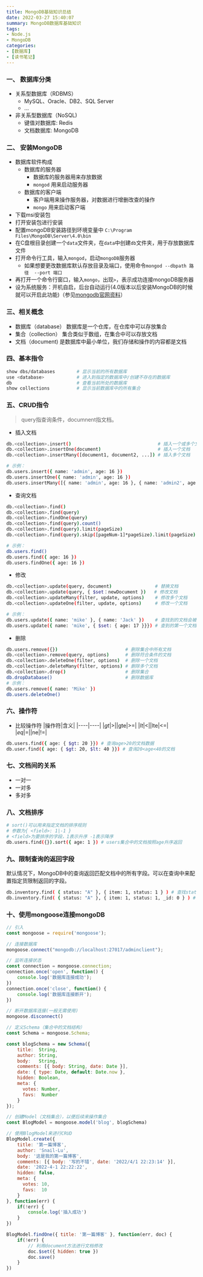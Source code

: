 ```yaml
---
title: MongoDB基础知识总结
date: 2022-03-27 15:40:07
summary: MongoDB数据库基础知识
tags:
- Node.js
- MongoDB
categories:
- [数据库]
- [读书笔记]
---
```


### 一、 数据库分类
- 关系型数据库（RDBMS）
  - MySQL、Oracle、DB2、SQL Server
  - ...
- 非关系型数据库（NoSQL)
  - 键值对数据库: Redis
  - 文档数据库: MongoDB

### 二、 安装MongoDB
  - 数据库软件构成
    - 数据库的服务器
      - 数据库的服务器用来存放数据
      - `mongod` 用来启动服务器
    - 数据库的客户端
      - 客户端用来操作服务器，对数据进行增删改查的操作
      - `mongo` 用来启动客户端
- 下载msi安装包
- 打开安装包进行安装
- 配置mongoDB安装路径到环境变量中 `C:\Program Files\MongoDB\Server\4.0\bin`
- 在C盘根目录创建一个`data`文件夹，在`data`中创建`db`文件夹，用于存放数据库文件
- 打开命令行工具，输入`mongod`，启动`mongoDB`服务器
  - 如果想要更改数据库默认存放目录及端口，使用命令`mongod --dbpath 路径  --port 端口`
- 再打开一个命令行窗口，输入`mongo`，出现`>`，表示成功连接mongoDB服务器
- 设为系统服务：开机自启，后台自动运行(4.0版本以后安装MongoDB的时候就可以开启此功能)（参见[mongodb官网资料](https://docs.mongodb.com/manual/tutorial/install-mongodb-on-windows/)）



### 三、相关概念
- 数据库（database）
  数据库是一个仓库，在仓库中可以存放集合
- 集合（collection）
  集合类似于数组，在集合中可以存放文档
- 文档（document)
  是数据库中最小单位，我们存储和操作的内容都是文档

### 四、基本指令
```bash
show dbs/databases        # 显示当前的所有数据库
use <database>            # 进入到指定的数据库中/创建不存在的数据库
db                        # 查看当前所处的数据库
show collections          # 显示当前数据库中的所有集合
```
### 五、CRUD指令
> query指查询条件，documnent指文档。

- 插入文档
```bash
db.<collection>.insert()                                # 插入一个或多个文档
db.<collection>.insertOne(document)                     # 插入一个文档      
db.<collection>.insertMany([document1, document2, ...]) # 插入多个文档

# 示例：
db.users.insert({ name: 'admin', age: 16 })
db.users.insertOne({ name: 'admin', age: 16 })
db.users.insertMany([{ name: 'admin', age: 16 }, { name: 'admin2', age: 30 }])
```

- 查询文档
```bash
db.<collection>.find()                                                 # 查询所有文档
db.<collection>.find(query)                                            # 查询符合查询条件的文档集合
db.<collection>.findOne(query)                                         # 查询符合查询条件的第一个文档
db.<collection>.find(query).count()                                    # 查询文档数量
db.<collection>.find(query).limit(pageSize)                            # 限制查询数量
db.<collection>.find(query).skip([pageNum-1]*pageSize).limit(pageSize) # 查询分页

# 示例：
db.users.find()
db.users.find({ age: 16 })
db.users.findOne({ age: 16 })
```

- 修改
```bash
db.<collection>.update(query, document)                # 替换文档
db.<collection>.update(query, { $set：newDocument })   # 修改文档
db.<collection>.updateMany(filter, update, options)    # 修改多个文档
db.<collection>.updateOne(filter, update, options)     # 修改一个文档

# 示例：
db.users.update({ name: 'mike' }, { name: 'Jack' })    # 查找到的文档会被{ name:'Jack' }替换
db.users.update({ name: 'mike', { $set: { age: 17 }}}) # 查到的第一个文档age值会被修改为17
```

- 删除
```bash
db.users.remove({})                         # 删除集合中所有文档
db.<collection>.remove(query, options)      # 删除符合条件的文档
db.<collection>.deleteOne(filter, options)  # 删除一个文档
db.<collection>.deleteMany(filter, options) # 删除多个文档
db.<collection>.drop()                      # 删除集合
db.dropDatabase()                           # 删除数据库
# 示例：
db.users.remove({ name: 'Mike' })
db.users.deleteOne()
```

### 六、操作符
- 比较操作符
|操作符|含义|
|----|----|
|$gt|>|
|$gte|>=|
|$lt|<|
|$lte|<=|
|$eq|=|
|$ne|!=|

```bash
db.users.find({ age: { $gt: 20 }}) # 查询age>20的文档数据
db.user.find({ age: { $gt: 20, $lt: 40 }}) # 查询20<age<40的文档
```

### 七、文档间的关系
- 一对一
- 一对多
- 多对多

### 八、文档排序
```bash
# sort()可以用来指定文档的排序规则 
# 参数为{ <field>: 1|-1 }
# <field>为要排序的字段，1表示升序 -1表示降序
db.users.find({}).sort({ age: 1 }) # users集合中的文档按照age升序返回
```

### 九、限制查询的返回字段
默认情况下，MongoDB中的查询返回匹配文档中的所有字段。可以在查询中来配置指定货限制返回的字段。
```bash
db.inventory.find( { status: "A" }, { item: 1, status: 1 } ) # 查找status为A的文档，返回的查询结果仅包含item,status,_id三个字段
db.inventory.find( { status: "A" }, { item: 1, status: 1, _id: 0 } ) # 查找status为A的文档，返回的查询结果仅包含item,status两个字段
```

### 十、使用mongoose连接mongoDB
```js
// 引入
const mongoose = require('mongoose');

// 连接数据库
mongoose.connect("mongodb://localhost:27017/adminclient");

// 监听连接状态
const connection = mongoose.connection;
connection.once('open', function() {
    console.log('数据库连接成功');
})
connection.once('close', function() {
    console.log('数据库连接断开');
})

// 断开数据库连接(一般无需使用)
mongoose.disconnect()

// 定义Schema（集合中的文档结构）
const Schema = mongoose.Schema;

const blogSchema = new Schema({
    title:  String,
    author: String,
    body:   String,
    comments: [{ body: String, date: Date }],
    date: { type: Date, default: Date.now },
    hidden: Boolean,
    meta: {
      votes: Number,
      favs:  Number
    }
});

// 创建Model（文档集合），以便后续来操作集合
const BlogModel = mongoose.model('blog', blogSchema)

// 使用BlogModel来进行CRUD
BlogModel.create({
    title: '第一篇博客',
    author: 'Snail-Lu',
    body: '这是我的第一篇博客',
    comments: [{ body: '写的不错', date: '2022/4/1 22:23:14' }],
    date: '2022-4-1 22:22:22',
    hidden: false,
    meta: {
      votes: 10,
      favs:  10
    }
}, function(err) {
    if(!err) {
        console.log('插入成功')
    }
}) 

BlogModel.findOne({ title: '第一篇博客' }, function(err, doc) {
    if(!err) {
        // 利用document方法进行文档修改
        doc.$set({ hidden: true })
        doc.save()
    }
})
```